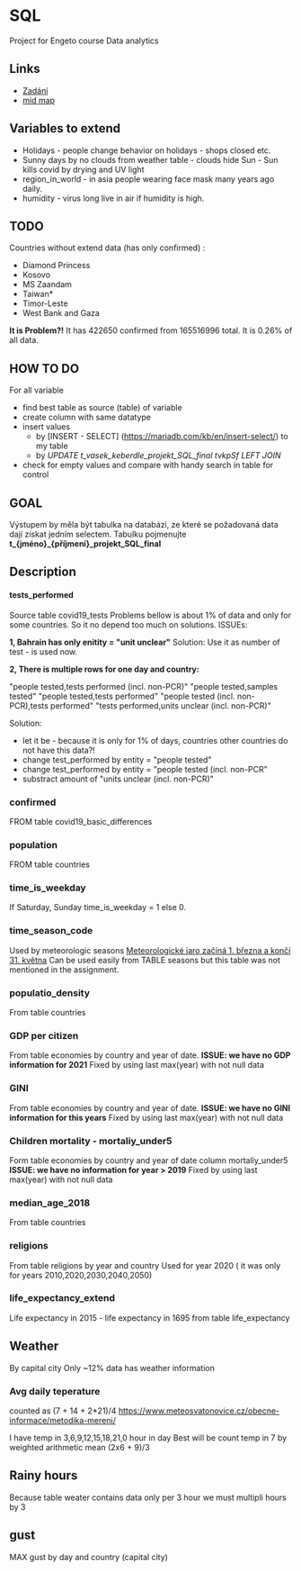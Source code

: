 # SQL
Project for Engeto course Data analytics

## Links
* [Zadání](https://learn.engeto.com/cs/kurz/cviceni-pro-datovou-akademii/studium/DbO2pMl8SIykg9ucGXCxdA/projekty/sql)
* [mid map](https://orgpad.com/s/96eLznMNsrF)

## Variables to extend
* Holidays - people change behavior on holidays - shops closed etc.
* Sunny days by no clouds from weather table - clouds hide Sun - Sun kills covid by drying and UV light 
* region_in_world - in asia people wearing face mask many years ago daily.
* humidity - virus long live in air if humidity is high.


## TODO
Countries without extend data (has only confirmed) :
* Diamond Princess
* Kosovo
* MS Zaandam
* Taiwan*
* Timor-Leste
* West Bank and Gaza

**It is Problem?!** 
It has 422650 confirmed from 165516996 total. It is 0.26% of all data.


## HOW TO DO
For all variable
* find best table as source (table) of variable 
* create column with same datatype
* insert values 
  * by [INSERT  - SELECT] (https://mariadb.com/kb/en/insert-select/) to my table
  * by *UPDATE t_vasek_keberdle_projekt_SQL_final tvkpSf LEFT JOIN*
* check for empty values and compare with handy search in table for control 

## GOAL
Výstupem by měla být tabulka na databázi, ze které se požadovaná data dají získat jedním selectem. Tabulku pojmenujte **t_{jméno}_{příjmení}_projekt_SQL_final**

## Description
#### tests_performed
Source table covid19_tests
Problems bellow is about 1% of data and only for some countries. So it no depend too much on solutions.
ISSUEs:
 
**1, Bahrain has only enitity = "unit unclear"** 
Solution: Use it as number of test - is used now.

**2, There is multiple rows for one day and country:**

"people tested,tests performed (incl. non-PCR)"
"people tested,samples tested"
"people tested,tests performed"
"people tested (incl. non-PCR),tests performed"
"tests performed,units unclear (incl. non-PCR)"

Solution: 
* let it be - because it is only for 1% of days, countries other countries do not have this data?! 
* change test_performed by entity = "people tested"
* change test_performed by entity = "people tested (incl. non-PCR"
* substract amount of "units unclear (incl. non-PCR)" 

### confirmed

FROM table covid19_basic_differences

### population
FROM table countries

### time_is_weekday
If Saturday, Sunday time_is_weekday = 1 else 0.

### time_season_code
Used by meteorologic seasons [Meteorologické jaro začíná 1. března a končí 31. května](https://cs.wikipedia.org/wiki/Ro%C4%8Dn%C3%AD_obdob%C3%AD)
Can be used easily from TABLE seasons but this table was not mentioned in the assignment.

### populatio_density
From table countries

### GDP per citizen
From table economies by country and year of date.
**ISSUE: we have no GDP information for 2021**
Fixed by using last max(year) with not null data

### GINI
From table economies by country and year of date.
**ISSUE: we have no GINI information for this years**
Fixed by using last max(year) with not null data

### Children mortality - mortaliy_under5
Form table economies by country and year of date column mortaliy_under5
**ISSUE: we have no information for year > 2019**
Fixed by using last max(year) with not null data

### median_age_2018
From table countries

### religions
From table religions by year and country
Used for year 2020 ( it was only for years 2010,2020,2030,2040,2050)

### life_expectancy_extend
Life expectancy in 2015 - life expectancy in 1695 from table life_expectancy

## Weather
By capital city
Only ~12% data has weather information

### Avg daily teperature
counted as (7 + 14 + 2*21)/4
https://www.meteosvatonovice.cz/obecne-informace/metodika-mereni/

I have temp in 3,6,9,12,15,18,21,0 hour in day 
Best will be count temp in 7 by weighted arithmetic mean (2x6 + 9)/3

## Rainy hours
Because table weater contains data only per 3 hour we must multipli hours by 3

## gust
MAX gust by day and country (capital  city)

